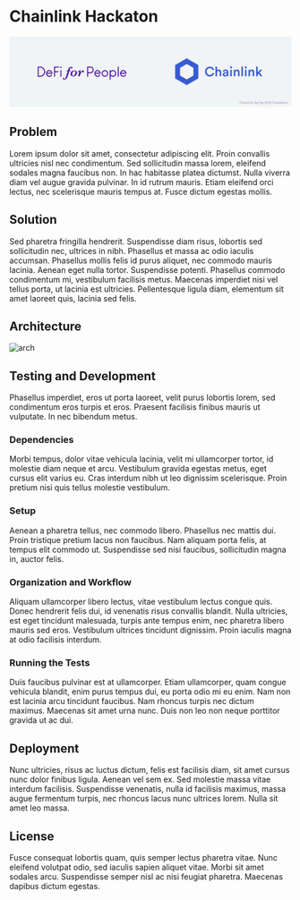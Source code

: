 # Chainlink Hackaton

![banner](./assets/banner.png)

## Problem

Lorem ipsum dolor sit amet, consectetur adipiscing elit. Proin convallis ultricies nisl nec condimentum. Sed sollicitudin massa lorem, eleifend sodales magna faucibus non. In hac habitasse platea dictumst. Nulla viverra diam vel augue gravida pulvinar. In id rutrum mauris. Etiam eleifend orci lectus, nec scelerisque mauris tempus at. Fusce dictum egestas mollis. 

## Solution

Sed pharetra fringilla hendrerit. Suspendisse diam risus, lobortis sed sollicitudin nec, ultrices in nibh. Phasellus et massa ac odio iaculis accumsan. Phasellus mollis felis id purus aliquet, nec commodo mauris lacinia. Aenean eget nulla tortor. Suspendisse potenti. Phasellus commodo condimentum mi, vestibulum facilisis metus. Maecenas imperdiet nisi vel tellus porta, ut lacinia est ultricies. Pellentesque ligula diam, elementum sit amet laoreet quis, lacinia sed felis.

## Architecture

![arch](https://user-images.githubusercontent.com/8485620/167291578-be9ecfe8-c6ef-4b2a-8a5f-cf40ff4984e5.png)

## Testing and Development

Phasellus imperdiet, eros ut porta laoreet, velit purus lobortis lorem, sed condimentum eros turpis et eros. Praesent facilisis finibus mauris ut vulputate. In nec bibendum metus. 

### Dependencies

Morbi tempus, dolor vitae vehicula lacinia, velit mi ullamcorper tortor, id molestie diam neque et arcu. Vestibulum gravida egestas metus, eget cursus elit varius eu. Cras interdum nibh ut leo dignissim scelerisque. Proin pretium nisi quis tellus molestie vestibulum.

### Setup

Aenean a pharetra tellus, nec commodo libero. Phasellus nec mattis dui. Proin tristique pretium lacus non faucibus. Nam aliquam porta felis, at tempus elit commodo ut. Suspendisse sed nisi faucibus, sollicitudin magna in, auctor felis.

### Organization and Workflow

Aliquam ullamcorper libero lectus, vitae vestibulum lectus congue quis. Donec hendrerit felis dui, id venenatis risus convallis blandit. Nulla ultricies, est eget tincidunt malesuada, turpis ante tempus enim, nec pharetra libero mauris sed eros. Vestibulum ultrices tincidunt dignissim. Proin iaculis magna at odio facilisis interdum.

### Running the Tests

Duis faucibus pulvinar est at ullamcorper. Etiam ullamcorper, quam congue vehicula blandit, enim purus tempus dui, eu porta odio mi eu enim. Nam non est lacinia arcu tincidunt faucibus. Nam rhoncus turpis nec dictum maximus. Maecenas sit amet urna nunc. Duis non leo non neque porttitor gravida ut ac dui.

## Deployment

Nunc ultricies, risus ac luctus dictum, felis est facilisis diam, sit amet cursus nunc dolor finibus ligula. Aenean vel sem ex. Sed molestie massa vitae interdum facilisis. Suspendisse venenatis, nulla id facilisis maximus, massa augue fermentum turpis, nec rhoncus lacus nunc ultrices lorem. Nulla sit amet leo massa. 

## License

Fusce consequat lobortis quam, quis semper lectus pharetra vitae. Nunc eleifend volutpat odio, sed iaculis sapien aliquet vitae. Morbi sit amet sodales arcu. Suspendisse semper nisl ac nisi feugiat pharetra. Maecenas dapibus dictum egestas. 
